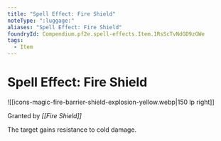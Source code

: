 ```yaml
---
title: "Spell Effect: Fire Shield"
noteType: ":luggage:"
aliases: "Spell Effect: Fire Shield"
foundryId: Compendium.pf2e.spell-effects.Item.1RsScTvNdGD9zGWe
tags:
  - Item
---
```


# Spell Effect: Fire Shield
![[icons-magic-fire-barrier-shield-explosion-yellow.webp|150 lp right]]

Granted by _[[Fire Shield]]_

The target gains resistance to cold damage.
